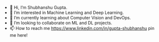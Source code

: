 - 👋 Hi, I’m Shubhanshu Gupta.
- 👀 I’m interested in Machine Learning and Deep Learning. 
- 🌱 I’m currently learning about Computer Vision and DevOps.
- 💞️ I’m looking to collaborate on ML and DL projects.
- 📫 How to reach me https://www.linkedin.com/in/gupta-shubhanshu pin me here!

<!---
Gptshubh/Gptshubh is a ✨ special ✨ repository because its `README.md` (this file) appears on your GitHub profile.
You can click the Preview link to take a look at your changes.
--->
